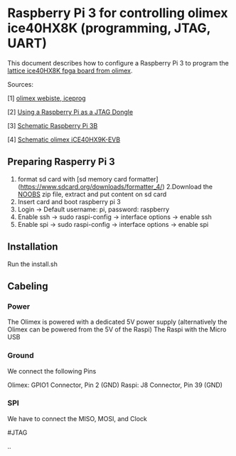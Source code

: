 # Raspberry Pi 3 for controlling olimex ice40HX8K (programming, JTAG, UART)

This document describes how to configure a Raspberry Pi 3 to program the [lattice ice40HX8K fpga board from olimex](https://www.olimex.com/Products/FPGA/iCE40/iCE40HX1K-EVB/open-source-hardware).

Sources:

[1] [olimex webiste, iceprog](https://www.olimex.com/wiki/ICE40HX1K-EVB#Iceprog_with_Raspberry_PI)

[2] [Using a Raspberry Pi as a JTAG Dongle](https://github.com/synthetos/PiOCD/wiki/Using-a-Raspberry-Pi-as-a-JTAG-Dongle)

[3] [Schematic Raspberry Pi 3B](https://www.raspberrypi.org/documentation/hardware/raspberrypi/schematics/rpi_SCH_3b_1p2_reduced.pdf)

[4] [Schematic olimex iCE40HX9K-EVB](https://github.com/OLIMEX/iCE40HX8K-EVB/blob/master/HARDWARE/REV-B/iCE40HX8K-EVB_Rev_B.pdf)

## Preparing Rasperry Pi 3

1. format sd card with [sd memory card formatter] (https://www.sdcard.org/downloads/formatter_4/)
2.Download the [NOOBS](https://www.raspberrypi.org/downloads/noobs/) zip file, extract and put content on sd card
3. Insert card and boot raspberry pi 3
4. Login -> Default username: pi, password: raspberry
5. Enable ssh -> sudo raspi-config -> interface options -> enable ssh
6. Enable spi -> sudo raspi-config -> interface options -> enable spi

## Installation

Run the install.sh

## Cabeling

### Power

The Olimex is powered with a dedicated 5V power supply
(alternatively the Olimex can be powered from the 5V of the Raspi)
The Raspi with the Micro USB

### Ground

We connect the following Pins

Olimex: GPIO1 Connector, Pin 2 (GND)
Raspi:  J8    Connector, Pin 39 (GND)

### SPI

We have to connect the MISO, MOSI, and Clock

#JTAG

..
